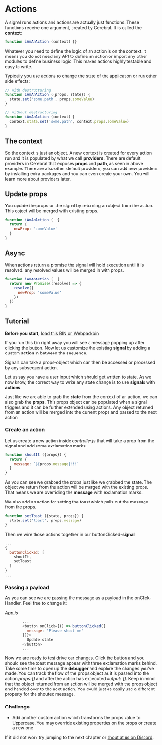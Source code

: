 # Actions

A signal runs actions and actions are actually just functions. These functions receive one argument, created by Cerebral. It is called the **context**:

```js
function iAmAnAction (context) {}
```

Whatever you need to define the logic of an action is on the context. It means you do not need any API to define an action or import any other modules to define business logic. This makes actions highly testable and easy to write.

Typically you use actions to change the state of the application or run other side effects:

```js
// With destructuring
function iAmAnAction ({props, state}) {
  state.set('some.path', props.someValue)
}

// Without destructuring
function iAmAnAction (context) {
  context.state.set('some.path', context.props.someValue)
}
```


## The context
So the context is just an object. A new context is created for every action run and it is populated by what we call **providers**. There are default providers in Cerebral that exposes **props** and **path**, as seen in above example. There are also other default providers, you can add new providers by installing extra packages and you can even create your own. You will learn more about providers later.

## Update props
You update the props on the signal by returning an object from the action. This object will be merged with existing props.

```js
function iAmAnAction () {
  return {
    newProp: 'someValue'
  }
}
```

## Async
When actions return a promise the signal will hold execution until it is resolved. any resolved values will be merged in with props.

```js
function iAmAnAction () {
  return new Promise((resolve) => {
    resolve({
      newProp: 'someValue'
    })
  })
}
```

## Tutorial

**Before you start,** [load this BIN on Webpackbin](https://www.webpackbin.com/bins/-KdBPZwKFDQKkAcUqRte)

If you run this bin right away you will see a message popping up after clicking the button.
Now let us customize the existing **signal** by adding a custom **action** in between the sequence.

Signals can take a props-object which can then be accessed or processed by any subsequent action.

Let us say you have a user input which should get written to state.
As we now know, the correct way to write any state change is to use **signals** with **actions**.

Just like we are able to grab the **state** from the context of an action, we can also grab the **props**. This props object can be populated when a signal triggers and it can be further extended using actions. Any object returned from an action will be merged into the current props and passed to the next action.

### Create an action
Let us create a new action inside *controller.js* that will take a prop from the signal and add some exclamation marks.

```js
function shoutIt ({props}) {
  return {
    message: `${props.message}!!!`
  }
}
```

As you can see we grabbed the props just like we grabbed the state. The object we return from the action will be merged with the existing props. That means we are overriding the **message** with exclamation marks.

We also add an action for setting the toast which pulls out the message from the props.

```js
function setToast ({state, props}) {
  state.set('toast', props.message)
}
```

Then we wire those actions together in our buttonClicked-**signal**

```js
...
{
  buttonClicked: [
    shoutIt,
    setToast
  ]  
}
...
```

### Passing a payload
As you can see we are passing the message as a payload in the onClick-Handler. Feel free to change it:

*App.js*
```js
        ...
        <button onClick={() => buttonClicked({
          message: 'Please shout me'
        })}>
          Update state
        </button>
        ...
```

Now we are ready to test drive our changes. Click the button and you should see the toast message appear with three exclamation marks behind. Take some time to open up the **debugger** and explore the changes you've made. You can track the flow of the props object as it is passed into the action *props:{}* and after the action has excecuted *output: {}*. Keep in mind that the object returned from an action will be merged with the props object and handed over to the next action. You could just as easily use a different property for the shouted message.

### Challenge

- Add another custom action which transforms the props value to Uppercase. You may override existing properties on the props or create a new one

If it did not work try jumping to the next chapter or [shout at us on Discord](https://discord.gg/0kIweV4bd2bwwsvH).
